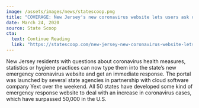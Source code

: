 ```yaml
---
image: /assets/images/news/statescoop.png
title: "COVERAGE: New Jersey's new coronavirus website lets users ask questions"
date: March 24, 2020
source: State Scoop
cta:
  text: Continue Reading
  link: "https://statescoop.com/new-jersey-new-coronavirus-website-lets-users-ask-questions/"
---
```


New Jersey residents with questions about coronavirus health measures, statistics or hygiene practices can now type them into the state’s new emergency coronavirus website and get an immediate response. The portal was launched by several state agencies in partnership with cloud software company Yext over the weekend. All 50 states have developed some kind of emergency response website to deal with an increase in coronavirus cases, which have surpassed 50,000 in the U.S.
